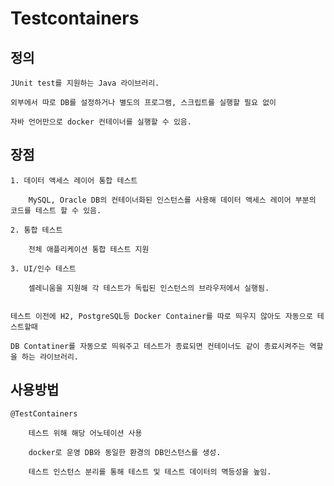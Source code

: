 # Testcontainers

## 정의 

    JUnit test를 지원하는 Java 라이브러리.

    외부에서 따로 DB를 설정하거나 별도의 프로그램, 스크립트를 실행할 필요 없이

    자바 언어만으로 docker 컨테이너를 실행할 수 있음.

## 장점 

    1. 데이터 액세스 레이어 통합 테스트 

        MySQL, Oracle DB의 컨테이너화된 인스턴스를 사용해 데이터 액세스 레이어 부분의 코드를 테스트 할 수 있음. 

    2. 통합 테스트 

        전체 애플리케이션 통합 테스트 지원

    3. UI/인수 테스트 

        셀레니움을 지원해 각 테스트가 독립된 인스턴스의 브라우저에서 실행됨. 


    테스트 이전에 H2, PostgreSQL등 Docker Container를 따로 띄우지 않아도 자동으로 테스트할때 
    
    DB Contatiner를 자동으로 띄워주고 테스트가 종료되면 컨테이너도 같이 종료시켜주는 역할을 하는 라이브러리. 

## 사용방법 

    @TestContainers 

        테스트 위해 해당 어노테이션 사용

        docker로 운영 DB와 동일한 환경의 DB인스턴스를 생성. 

        테스트 인스턴스 분리를 통해 테스트 및 테스트 데이터의 멱등성을 높임.    